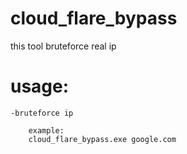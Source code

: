 # cloud_flare_bypass
<p>this tool bruteforce real ip</p>






# usage:
```
-bruteforce ip
    
    example:
    cloud_flare_bypass.exe google.com 
```

